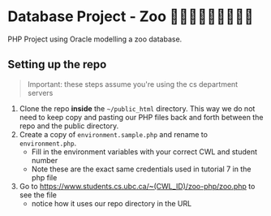 # Database Project - Zoo 🐎🦄🦓🙉🦍🦁🦒🐨🐼
PHP Project using Oracle modelling a zoo database.

## Setting up the repo

> Important: these steps assume you're using the cs department servers

1. Clone the repo **inside** the `~/public_html` directory. This way we do not need to keep copy and pasting our PHP files back and forth between the repo and the public directory.
2. Create a copy of `environment.sample.php` and rename to `environment.php`. 
     - Fill in the environment variables with your correct CWL and student number
     - Note these are the exact same credentials used in tutorial 7 in the php file
2. Go to https://www.students.cs.ubc.ca/~(CWL_ID)/zoo-php/zoo.php to see the file
     - notice how it uses our repo directory in the URL
